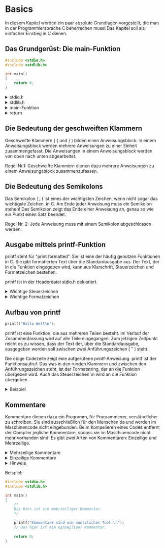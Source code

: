 # Basics

In diesem Kapitel werden ein paar absolute Grundlagen vorgestellt, die man in der Programmiersprache C beherrschen muss! Das Kapitel soll als einfacher Einstieg in C dienen.

## Das Grundgerüst: Die main-Funktion

```c
#include <stdio.h>
#include <stdlib.h>

int main()
{
    return 0;
}
```

<details>
<summary>stdio.h</summary>

Die Headerdatei stdio.h enthält alle Standardfunktionen für die Standard-Ein- und Ausgabe. Diese Headerdatei muss zwingend erhalten sein!

stdio steht für "Standard Input Output".
</details>

<details>
<summary>stdlib.h</summary>

stdlib steht für "Standard library".

Diese Headerdatei ist eine Sammlung von einer Vielzahl von Funktionen und Makros.
</details>

<details>
<summary>main-Funktion</summary>

Diese Funktion ist das Kerngerüst jedes Programms. Sie darf nur einmal enthalten sein und ohne sie ist kein Programm funktionsfähig.

Auf die Bedeutung vom int wird später eingegangen.
</details>

<details>
<summary>return</summary>

Die return-Anweisung beendet die Funktion. Steht am Ende der main-Funktion "return 0;" so bedeutet das, dass das Programm ohne Fehler beendet wird.
</details>

## Die Bedeutung der geschweiften Klammern

Geschweifte Klammern ( { und } ) bilden einen Anweisungsblock. In einem Anweisungsblock werden mehrere Anweisungen zu einer Einheit zusammengefasst. Die Anweisungen in einem Anweisungsblock werden von oben nach unten abgearbeitet.

Regel Nr.1: Geschweifte Klammern dienen dazu mehrere Anweisungen zu einem Anweisungsblock zusammenzufassen.

## Die Bedeutung des Semikolons

Das Semikolon ( ; ) ist eines der wichtigsten Zeichen, wenn nicht sogar das wichtigste Zeichen, in C. Am Ende jeder Anweisung muss ein Semikolon stehen! Das Semikolon zeigt das Ende einer Anweisung an, genau so wie ein Punkt einen Satz beendet.

Regel Nr. 2: Jede Anweisung muss mit einem Semikolon abgeschlossen werden.

## Ausgabe mittels printf-Funktion

printf steht für "print formatted". Sie ist eine der häufig genutzen Funktionen in C. Sie gibt formatierten Text über die Standardausgabe aus. Der Text, der in die Funktion eingegeben wird, kann aus Klarschrift, Steuerzeichen und Formatzeichen bestehen.

printf ist in der Headerdatei stdio.h deklariert.

<details>
<summary>Wichtige Steuerzeichen</summary>

| Steuerzeichen | Bedeutung |
|---------------|------------------------------|
|		\0		| Null, Endzeichen für Strings |
|		\n		| Line Feed, neue Zeile		   |
|   	\f		| Form Feed, neue Seite		   |
|   	\t		| Horizontal Tab			   |
|   	\v		| Vertical Tab				   |
|   	\a		| Alert, Ton				   |
|   	\b		| Backspace, ein Zeichen zurückgehen |
|   	\\'		| Ausgabe vom Zeichen: '	   |
|   	\\"		| Ausgabe vom Zeichen: "	   |
|   	\\?		| Ausgabe vom Zeichen: ?	   |
|   	\\\		| Ausgabe vom Zeichen: \	   |
|   	\o		| Zeichen für oktalen Code (o = Oktalziffer) |
|   	\xh		| Zeichen für hex-Code (h = Hex-Ziffer) |

</details>

<details>
<summary>Wichtige Formatzeichen</summary>

| Formatzeichen | Bedeutung |
|---------------|------------------------------|
|		%%		| Ausgabe vom Zeichen: %	   |
|		%c		| Zeichen für char			   |
|   	%d		| Zeichen für Ganzzahlen (short, int) |
|   	%ld		| Zeichen für lange Ganzzahlen (long) |
|   	%e		| Gleitkommazahl (float, double) in wiss. Notation |
|   	%E		| Gleitkommazahl (float, double) in wiss. Notation |
|   	%f		| Gleitkommazahl (float) in Dezimal-Schreibweise |
|   	%lf		| Gleitkommazahl (double) in Dezimal-Schreibweise |
|   	%u		| Zeichen für unsigned-Datentypen |
|   	%s		| Zeichen für String	   	   |
|   	%x		| Zeichen für eine Hex-Zahl (short, int) |
|   	%o		| Zeichen für eine Oktalzahl (short, int) |
|   	%p		| Zeichen für eine Zeiger-Adresse (*Pointer) |

</details>

## Aufbau von printf

```c
printf("Hallo Welt\n");
```

printf ist eine Funktion, die aus mehreren Teilen besteht. Im Verlauf der Zusammenfassung wird auf alle Teile eingegangen. Zum jetzigen Zeitpunkt reicht es zu wissen, dass der Text der, über die Standardausgabe, ausgegeben werden soll zwischen zwei Anführungszeichen ( " ) steht.

Die obige Codezeile zeigt eine aufgerufene printf-Anweisung. printf ist der Funktionsaufruf. Das was in den runden Klammern und zwischen den Anführungszeichen steht, ist der Formatstring, der an die Funktion übergeben wird. Auch das Steuerzeichen \n wird an die Funktion übergeben.

<details>
<summary>Beispiel</summary>

```c
#include <stdio.h>
#include <stdlib.h>

int main()
{
    printf("Hallo Welt\n");
    
    return 0;
}
```

</details>

## Kommentare

Kommentare dienen dazu ein Programm, für Programmierer, verständlicher zu schreiben. Sie sind ausschließlich für den Menschen da und werden im Maschinencode nicht eingebunden. Beim Kompelieren eines Codes entfernt der Compiler jegliche Kommentare, sodass sie im Maschinencode nicht mehr vorhanden sind. Es gibt zwei Arten von Kommentaren: Einzeilige und Mehrzeilige.

<details>
<summary>Mehrzeilige Kommentare</summary>

Diese Art von Kommentaren eignet sich gut, wenn man längere Beschreibungen in den Quellcode schreiben möchte.

Sie werden mit /* eingeleitet und mit */ beendet.

</details>

<details>
<summary>Einzeilige Kommentare</summary>
Diese Art von Kommentaren ist dafür da, um einzelne Zeilen zu kommentieren.

Sie werden mit // eingeleitet.

</details>

<details>
<summary>Hinweis</summary>

Kommentare kann man auch dazu nutzen, um Teile des Quellcodes auszukommentieren! Auskommentierte Programmteile werden nicht ausgeführt.

</details>

Beispiel:

```c
#include <stdio.h>
#include <stdlib.h>

int main()
{
    /*
    Das hier ist ein mehrzeiliger Kommentar.
    */

    printf("Kommentare sind ein nuetzliches Tool!\n");
    // Das hier ist ein einzeiliger Kommentar.
    
    return 0;
}
```
